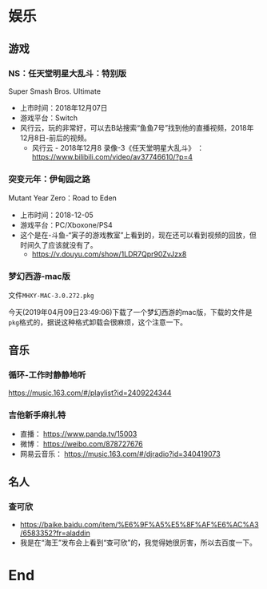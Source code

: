 # 娱乐

## 游戏

### NS：任天堂明星大乱斗：特别版

Super Smash Bros. Ultimate

- 上市时间：2018年12月07日
- 游戏平台：Switch
- 风行云，玩的非常好，可以去B站搜索“鱼鱼7号”找到他的直播视频，2018年12月8日-前后的视频。
  - 风行云 - 2018年12月8 录像-3《任天堂明星大乱斗》 ： https://www.bilibili.com/video/av37746610/?p=4

### 突变元年：伊甸园之路

Mutant Year Zero：Road to Eden

- 上市时间：2018-12-05
- 游戏平台：PC/Xboxone/PS4
- 这个是在-斗鱼-“寅子的游戏教室”上看到的，现在还可以看到视频的回放，但时间久了应该就没有了。
  - https://v.douyu.com/show/1LDR7Qpr90ZvJzx8

### 梦幻西游-mac版

文件`MHXY-MAC-3.0.272.pkg`

今天(2019年04月09日23:49:06)下载了一个梦幻西游的mac版，下载的文件是`pkg`格式的，据说这种格式卸载会很麻烦，这个注意一下。



## 音乐

### 循环-工作时静静地听

https://music.163.com/#/playlist?id=2409224344

### 吉他新手麻扎特

- 直播： https://www.panda.tv/15003
- 微博： https://weibo.com/878727676
- 网易云音乐： https://music.163.com/#/djradio?id=340419073



## 名人

### 查可欣

- https://baike.baidu.com/item/%E6%9F%A5%E5%8F%AF%E6%AC%A3/6583352?fr=aladdin
- 我是在“海王”发布会上看到“查可欣”的，我觉得她很厉害，所以去百度一下。















# End 